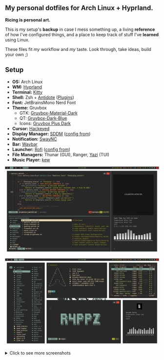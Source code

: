 ## My personal dotfiles for Arch Linux + Hyprland.

**Ricing is personal art.**

This is my setup's **backup** in case I mess something up, a living **reference** of how I've configured things, and a place to keep track of stuff I've **learned** using Linux.

These files fit *my* workflow and *my* taste. Look through, take ideas, build your own ;)

## Setup

* **OS:** Arch Linux
* **WM:** [Hyprland](https://hyprland.org/)
* **Terminal:** [Kitty](https://github.com/kovidgoyal/kitty)
* **Shell:** Zsh + [Antidote](https://antidote.sh/) ([Plugins](zsh/zsh_plugins.txt))
* **Font:** JetBrainsMono Nerd Font
* **Theme:** Gruvbox
    * GTK: [Gruvbox-Material-Dark](https://github.com/TheGreatMcPain/gruvbox-material-gtk)
    * QT: [Gruvbox-Dark-Blue](https://github.com/sachnr/gruvbox-kvantum-themes)
    * Icons: [Gruvbox Plus Dark](https://github.com/SylEleuth/gruvbox-plus-icon-pack)
* **Cursor:** [Hackeyed](https://www.gnome-look.org/p/999998)
* **Display Manager:** [SDDM](https://github.com/sddm/sddm) ([config from](https://github.com/Keyitdev/sddm-astronaut-theme))
* **Notification:** [SwayNC](https://github.com/ErikReider/SwayNotificationCenter)
* **Bar:** [Waybar](https://github.com/Alexays/Waybar)
* **Launcher:** [Rofi](https://github.com/davatorium/rofi) ([config from](https://github.com/adi1090x/rofi))
* **File Managers:** Thunar (GUI), Ranger, [Yazi](https://yazi-rs.github.io/) (TUI)
* **Music Player:** [kew](https://github.com/ravachol/kew)

![Screenshot](screenshot/screenshot_2025-06-02_20-42-26.png)

![Screenshot](screenshot/screenshot_2025-06-02_20-29-16.png)

<details>
<summary>Click to see more screenshots</summary>

![Screenshot](screenshot/screenshot_2025-06-02_20-39-54.png)

![Screenshot](screenshot/screenshot_2025-05-17_19-22-00.png)

![Screenshot](screenshot/screenshot_2025-05-17_19-29-13.png)

![Screenshot](screenshot/screenshot_2025-05-17_19-17-34.png)

![Screenshot](screenshot/screenshot_2025-05-17_19-51-35.png)

![Screenshot](screenshot/screenshot_2025-05-17_19-19-04.png)

![Screenshot](screenshot/screenshot_2025-06-02_21-31-26.png)

![Screenshot](screenshot/screenshot_2025-06-02_21-31-50.png)

</details>
